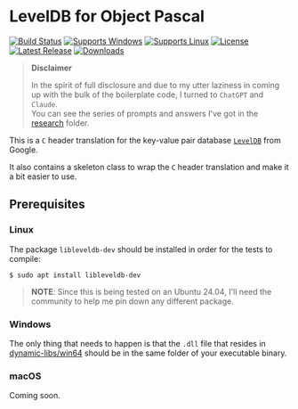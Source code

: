 # LevelDB for Object Pascal

[![Build Status](https://github.com/ObjectPascal-Community/LevelDB-ObjectPascal/actions/workflows/main.yml/badge.svg?branch=main)](https://github.com/ObjectPascal-Community/LevelDB-ObjectPascal/actions)
[![Supports Windows](https://img.shields.io/badge/support-Windows-blue?logo=Windows)](https://github.com/ObjectPascal-Community/LevelDB-ObjectPascal/releases/latest)
[![Supports Linux](https://img.shields.io/badge/support-Linux-yellow?logo=Linux)](https://github.com/ObjectPascal-Community/LevelDB-ObjectPascal/releases/latest)
[![License](https://img.shields.io/github/license/ObjectPascal-Community/LevelDB-ObjectPascal)](https://github.com/ObjectPascal-Community/LevelDB-ObjectPascal/blob/master/LICENSE)
[![Latest Release](https://img.shields.io/github/v/release/ObjectPascal-Community/LevelDB-ObjectPascal?label=latest%20release)](https://github.com/ObjectPascal-Community/LevelDB-ObjectPascal/releases/latest)
[![Downloads](https://img.shields.io/github/downloads/ObjectPascal-Community/LevelDB-ObjectPascal/total)](https://github.com/ObjectPascal-Community/LevelDB-ObjectPascal/releases)


> **Disclaimer**
>
> In the spirit of full disclosure and due to my utter laziness in coming up with the bulk of the boilerplate code, I turned to `ChatGPT` and `Claude`.\
> You can see the series of prompts and answers I've got in the [research](research) folder.

This is a `C` header translation for the key-value pair database [`LevelDB`](https://github.com/google/leveldb) from Google.

It also contains a skeleton class to wrap the `C` header translation and make it a bit easier to use.

## Prerequisites

### Linux

The package `libleveldb-dev` should be installed in order for the tests to compile:

```console
$ sudo apt install libleveldb-dev
```

> **NOTE**: Since this is being tested on an Ubuntu 24.04, I'll need the community to help me pin down any different package.

### Windows

The only thing that needs to happen is that the `.dll` file that resides in [dynamic-libs/win64](dynamic-libs/win64) should be in the same folder of your executable binary.

### macOS

Coming soon.
